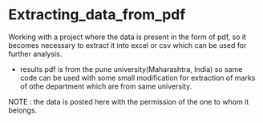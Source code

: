 # Extracting_data_from_pdf
Working with a project where the data is present in the form of pdf, so it becomes necessary to extract it into excel or csv which can be used for further analysis.

- results pdf is from the pune university(Maharashtra, India) so same code can be used with some small modification for extraction of marks of othe department which are from same university.

NOTE : the data is posted here with the permission of the one to whom it belongs.
